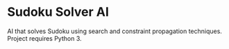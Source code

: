# Sudoku Solver AI

AI that solves Sudoku using search and constraint propagation techniques. Project requires Python 3.
